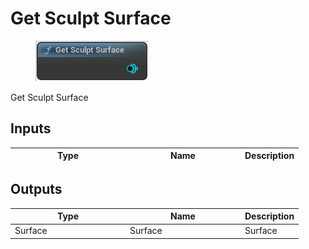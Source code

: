 # Get Sculpt Surface

<div align="left" data-full-width="false">

<figure><img src="Get_Sculpt_Surface.png" alt=""><figcaption></figcaption></figure>

</div>

Get Sculpt Surface

## Inputs

<table>
<thead><tr><th width="170">Type</th><th width="170">Name</th><th>Description</th></tr></thead>
<tbody>
</tbody>
</table>

## Outputs

<table>
<thead><tr><th width="170">Type</th><th width="170">Name</th><th>Description</th></tr></thead>
<tbody>
<tr><td>Surface</td><td>Surface</td><td>Surface</td></tr>
</tbody>
</table>